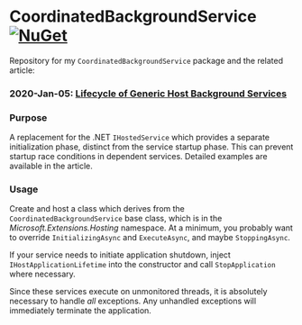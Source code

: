 # CoordinatedBackgroundService [![NuGet](https://img.shields.io/nuget/v/CoordinatedBackgroundService.svg)](https://nuget.org/packages/CoordinatedBackgroundService)

Repository for my `CoordinatedBackgroundService` package and the related article:

### 2020-Jan-05: [Lifecycle of Generic Host Background Services](https://mcguirev10.com/2020/01/05/lifecycle-of-generic-host-background-services.html)

### Purpose

A replacement for the .NET `IHostedService` which provides a separate initialization phase, distinct from the service startup phase. This can prevent startup race conditions in dependent services. Detailed examples are available in the article.

### Usage

Create and host a class which derives from the `CoordinatedBackgroundService` base class, which is in the _Microsoft.Extensions.Hosting_ namespace. At a minimum, you probably want to override `InitializingAsync` and `ExecuteAsync`, and maybe `StoppingAsync`.

If your service needs to initiate application shutdown, inject `IHostApplicationLifetime` into the constructor and call `StopApplication` where necessary.

Since these services execute on unmonitored threads, it is absolutely necessary to handle _all_ exceptions. Any unhandled exceptions will immediately terminate the application.